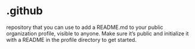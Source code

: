# .github
repository that you can use to add a README.md to your public organization profile, visible to anyone. Make sure it’s public and initialize it with a README in the profile directory to get started.
